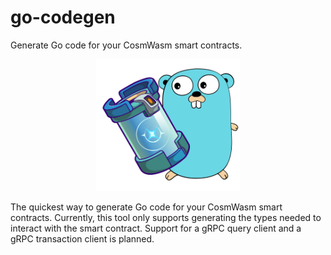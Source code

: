 # go-codegen

Generate Go code for your CosmWasm smart contracts.

<p align="center">
  <img width="230" src="go-codegen.svg">
</p>

<!-- ``` -->
<!-- installation script here -->
<!-- ``` -->

The quickest way to generate Go code for your CosmWasm smart contracts. Currently, this tool only supports generating the types needed to interact
with the smart contract. Support for a gRPC query client and a gRPC transaction client is planned.

